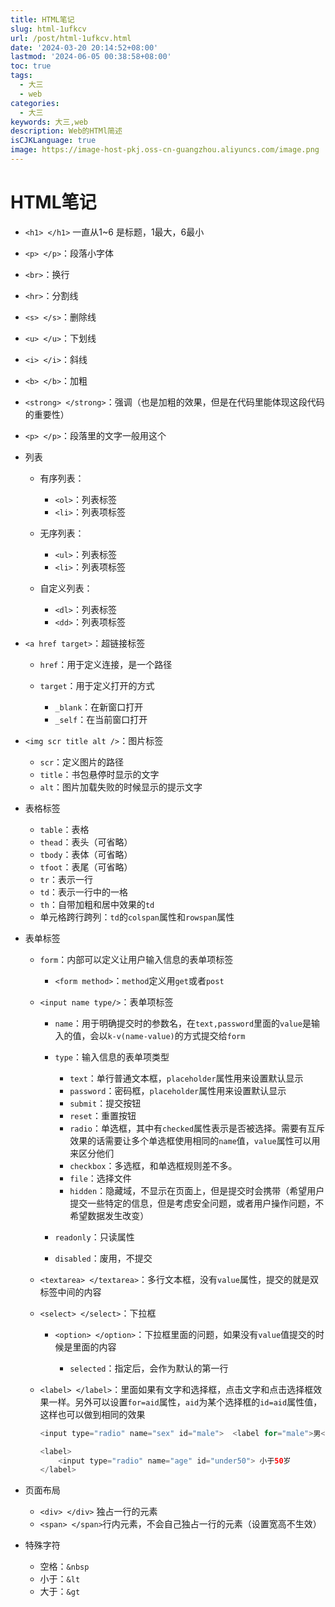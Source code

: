 ```yaml
---
title: HTML笔记
slug: html-1ufkcv
url: /post/html-1ufkcv.html
date: '2024-03-20 20:14:52+08:00'
lastmod: '2024-06-05 00:38:58+08:00'
toc: true
tags:
  - 大三
  - web
categories:
  - 大三
keywords: 大三,web
description: Web的HTMl简述
isCJKLanguage: true
image: https://image-host-pkj.oss-cn-guangzhou.aliyuncs.com/image.png
---
```


# HTML笔记


* ​`<h1> </h1>`​ 一直从1~6 是标题，1最大，6最小
* ​`<p> </p>`​：段落小字体
* ​`<br>`​：换行
* ​`<hr>`​：分割线
* ​`<s> </s>`​：删除线
* ​`<u> </u>`​：下划线
* ​`<i> </i>`​：斜线
* ​`<b> </b>`​：加粗
* ​`<strong> </strong>`​：强调（也是加粗的效果，但是在代码里能体现这段代码的重要性）
* ​`<p> </p>`​：段落里的文字一般用这个
* 列表

  * 有序列表：

    * ​`<ol>`​：列表标签
    * ​`<li>`​：列表项标签
  * 无序列表：

    * ​`<ul>`​：列表标签
    * ​`<li>`​：列表项标签
  * 自定义列表：

    * ​`<dl>`​：列表标签
    * ​`<dd>`​：列表项标签
* ​`<a href target>`​：超链接标签

  * ​`href`​：用于定义连接，是一个路径
  * ​`target`​：用于定义打开的方式

    * ​`_blank`​：在新窗口打开
    * ​`_self`​：在当前窗口打开
* ​`<img scr title alt />`​：图片标签

  * ​`scr`​：定义图片的路径
  * ​`title`​：书包悬停时显示的文字
  * ​`alt`​：图片加载失败的时候显示的提示文字
* 表格标签

  * ​`table`​：表格
  * ​`thead`​：表头（可省略）
  * ​`tbody`​：表体（可省略）
  * ​`tfoot`​：表尾（可省略）
  * ​`tr`​：表示一行
  * ​`td`​：表示一行中的一格
  * ​`th`​：自带加粗和居中效果的`td`​
  * 单元格跨行跨列：`td`​的`colspan`​属性和`rowspan`​属性
* 表单标签

  * ​`form`​：内部可以定义让用户输入信息的表单项标签

    * ​`<form method>`​：`method`​定义用`get`​或者`post`​
  * ​`<input name type/>`​：表单项标签

    * ​`name`​：用于明确提交时的参数名，在`text,password`​里面的`value`​是输入的值，会以`k-v(name-value)`​的方式提交给`form`​
    * ​`type`​：输入信息的表单项类型

      * ​`text`​：单行普通文本框，`placeholder`​属性用来设置默认显示
      * ​`password`​：密码框，`placeholder`​属性用来设置默认显示
      * ​`submit`​：提交按钮
      * ​`reset`​：重置按钮
      * ​`radio`​：单选框，其中有`checked`​属性表示是否被选择。需要有互斥效果的话需要让多个单选框使用相同的`name`​值，`value`​属性可以用来区分他们
      * ​`checkbox`​：多选框，和单选框规则差不多。
      * ​`file`​：选择文件
      * ​`hidden`​：隐藏域，不显示在页面上，但是提交时会携带（希望用户提交一些特定的信息，但是考虑安全问题，或者用户操作问题，不希望数据发生改变）
    * ​`readonly`​：只读属性
    * ​`disabled`​：废用，不提交
  * ​`<textarea> </textarea>`​：多行文本框，没有`value`​属性，提交的就是双标签中间的内容
  * ​`<select> </select>`​：下拉框

    * ​`<option> </option>`​：下拉框里面的问题，如果没有`value`​值提交的时候是里面的内容

      * ​`selected`​：指定后，会作为默认的第一行
  * ​`<label> </label>`​：里面如果有文字和选择框，点击文字和点击选择框效果一样。另外可以设置`for=aid`​属性，`aid`​为某个选择框的`id=aid`​属性值，这样也可以做到相同的效果

    ```java
    <input type="radio" name="sex" id="male">  <label for="male">男</label>

    <label>
        <input type="radio" name="age" id="under50"> 小于50岁
    </label>
    ```
* 页面布局

  * ​`<div> </div>`​ 独占一行的元素
  * ​`<span> </span>`​行内元素，不会自己独占一行的元素（设置宽高不生效）
* 特殊字符

  * 空格：`&nbsp`​
  * 小于：`&lt`​
  * 大于：`&gt`​
